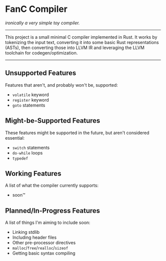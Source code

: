 # FanC Compiler
*ironically a very simple toy compiler.*

--- 

This project is a small minimal C compiler implemented in Rust. 
It works by tokenizing the input text, converting it into some 
basic Rust representations (ASTs), then converting those into
LLVM IR and leveraging the LLVM toolchain for codegen/optimization.

---

## Unsupported Features
Features that aren't, and probably won't be, supported:
- `volatile` keyword
- `register` keyword
- `goto` statements

## Might-be-Supported Features
These features might be supported in the future, but aren't considered essential:
- `switch` statements
- `do-while` loops
- `typedef`

## Working Features
A list of what the compiler currently supports:
- soon™️

## Planned/In-Progress Features
A list of things I'm aiming to include soon:
- Linking stdlib
- Including header files
- Other pre-processor directives
- `malloc`/`free`/`realloc`/`sizeof`
- Getting basic syntax compiling
